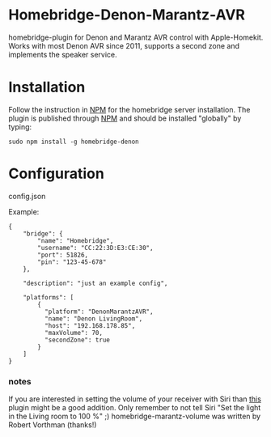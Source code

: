 # Homebridge-Denon-Marantz-AVR

homebridge-plugin for Denon and Marantz AVR control with Apple-Homekit. Works with most Denon AVR since 2011, supports a second zone and implements the speaker service.

# Installation
Follow the instruction in [NPM](https://www.npmjs.com/package/homebridge) for the homebridge server installation. The plugin is published through [NPM](https://www.npmjs.com/package/homebridge-denon) and should be installed "globally" by typing:

    sudo npm install -g homebridge-denon

# Configuration

config.json

Example:
```
{
    "bridge": {
        "name": "Homebridge",
        "username": "CC:22:3D:E3:CE:30",
        "port": 51826,
        "pin": "123-45-678"
    },

    "description": "just an example config",

    "platforms": [
        {
          "platform": "DenonMarantzAVR",
          "name": "Denon LivingRoom",
          "host": "192.168.178.85",
          "maxVolume": 70,
          "secondZone": true
        }
    ]
}
```

### notes
If you are interested in setting the volume of your receiver with Siri than [this](https://github.com/robertvorthman/homebridge-marantz-volume) plugin might be a good addition. Only remember to not tell Siri "Set the light in the Living room to 100 %" ;)
homebridge-marantz-volume was written by Robert Vorthman (thanks!)